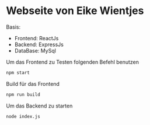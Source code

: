 # Webseite von Eike Wientjes

Basis:
- Frontend: ReactJs
- Backend: ExpressJs
- DataBase: MySql

Um das Frontend zu Testen folgenden Befehl benutzen
```bash
npm start
```

Build für das Frontend
```bash
npm run build
```

Um das Backend zu starten
```bash
node index.js
```